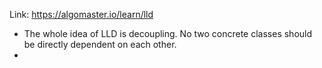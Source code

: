 Link: https://algomaster.io/learn/lld

- The whole idea of LLD is decoupling. No two concrete classes should be directly dependent on each other.
-
